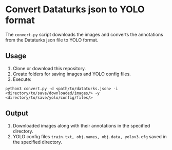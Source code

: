 # Convert Dataturks json to YOLO format
The ```convert.py``` script downloads the images and converts the annotations from the Dataturks json file to YOLO format.
## Usage
1. Clone or download this repository.
2. Create folders for saving images and YOLO config files.
3. Execute:
```
python3 convert.py -d <path/to/dataturks.json> -i <directory/to/save/downloaded/images/> -y <directory/to/save/yolo/config/files/>
```
## Output
1. Downloaded images along with their annotations in the specified directory.
2. YOLO config files ```train.txt, obj.names, obj.data, yolov3.cfg``` saved in the specified directory.
